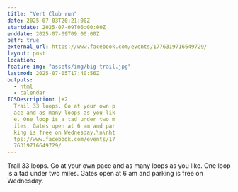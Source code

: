 ```yaml
---
title: "Vert Club run"
date: 2025-07-03T20:21:00Z
startdate: 2025-07-09T06:00:00Z
enddate: 2025-07-09T09:00:00Z
patr: true
external_url: https://www.facebook.com/events/1776319716649729/
layout: post
location: 
feature-img: "assets/img/big-trail.jpg"
lastmod: 2025-07-05T17:40:56Z
outputs:
  - html
  - calendar
ICSDescription: |+2
  Trail 33 loops. Go at your own p  ace and as many loops as you lik  e. One loop is a tad under two m  iles. Gates open at 6 am and par  king is free on Wednesday.\n\nht  tps://www.facebook.com/events/17  76319716649729/
---
```


Trail 33 loops. Go at your own pace and as many loops as you like. One loop is a tad under two miles. Gates open at 6 am and parking is free on Wednesday.<br>
  <br>
  
